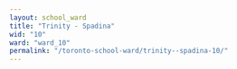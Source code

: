 ```yaml
---
layout: school_ward
title: "Trinity - Spadina"
wid: "10"
ward: "ward_10"
permalink: "/toronto-school-ward/trinity--spadina-10/"
---
```

